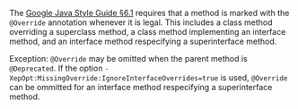 The [Google Java Style Guide §6.1][style] requires that a method is marked with
the `@Override` annotation whenever it is legal. This includes a class method
overriding a superclass method, a class method implementing an interface method,
and an interface method respecifying a superinterface method.

Exception: `@Override` may be omitted when the parent method is `@Deprecated`.
If the option `-XepOpt:MissingOverride:IgnoreInterfaceOverrides=true`
is used, `@Override` can be ommitted for an interface method respecifying a
superinterface method.

[style]: https://google.github.io/styleguide/javaguide.html#s6.1-override-annotation
